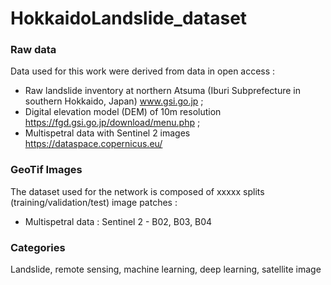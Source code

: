 # HokkaidoLandslide_dataset 

### Raw data
Data used for this work were derived from data in open access : 
- Raw landslide inventory at northern Atsuma (Iburi Subprefecture in southern Hokkaido, Japan) www.gsi.go.jp ;
- Digital elevation model (DEM) of 10m resolution https://fgd.gsi.go.jp/download/menu.php ;
- Multispetral data with Sentinel 2 images https://dataspace.copernicus.eu/ 

### GeoTif Images
The dataset used for the network is composed of xxxxx splits (training/validation/test) image patches :
- Multispetral data : Sentinel 2  - B02, B03, B04


### Categories
Landslide, remote sensing, machine learning, deep learning, satellite image

